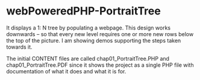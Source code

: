 # webPoweredPHP-PortraitTree
It displays a 1: N tree by populating a webpage. This design works downwards – so that every new level requires one or more new rows below the top of the picture. I am showing demos supporting the steps taken towards it.

The initial CONTENT files are called chap01_PortraitTree.PHP and chap01_PortraitTree.PDF since it shows the project as a single PHP file with documentation of what it does and what it is for.
